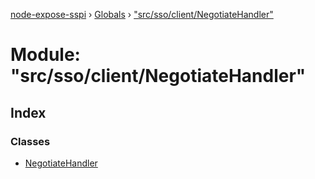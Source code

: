 [node-expose-sspi](../README.md) › [Globals](../globals.md) › ["src/sso/client/NegotiateHandler"](_src_sso_client_negotiatehandler_.md)

# Module: "src/sso/client/NegotiateHandler"

## Index

### Classes

* [NegotiateHandler](../classes/_src_sso_client_negotiatehandler_.negotiatehandler.md)
